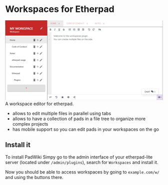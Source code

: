 # Workspaces for Etherpad
![A screenshot of Workspaces](github/screenshot.jpg)
A workspace editor for etherpad. 

- allows to edit multiple files in parallel using tabs
- allows to have a collection of pads in a file tree to organize more complex projects
- has mobile support so you can edit pads in your workspaces on the go


## Install it
To install PadWiki Simpy go to the admin interface of your etherpad-lite server
(located under `/admin/plugins`), search for `Workspaces` and install it.

Now you should be able to access workspaces by going to `example.com/w/` and using the buttons there. 